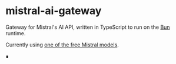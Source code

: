 # mistral-ai-gateway

Gateway for Mistral's AI API, written in TypeScript to run on the [Bun](https://bun.sh) runtime.

Currently using [one of the free Mistral models](https://docs.mistral.ai/getting-started/models/models_overview/#free-models).

∎
